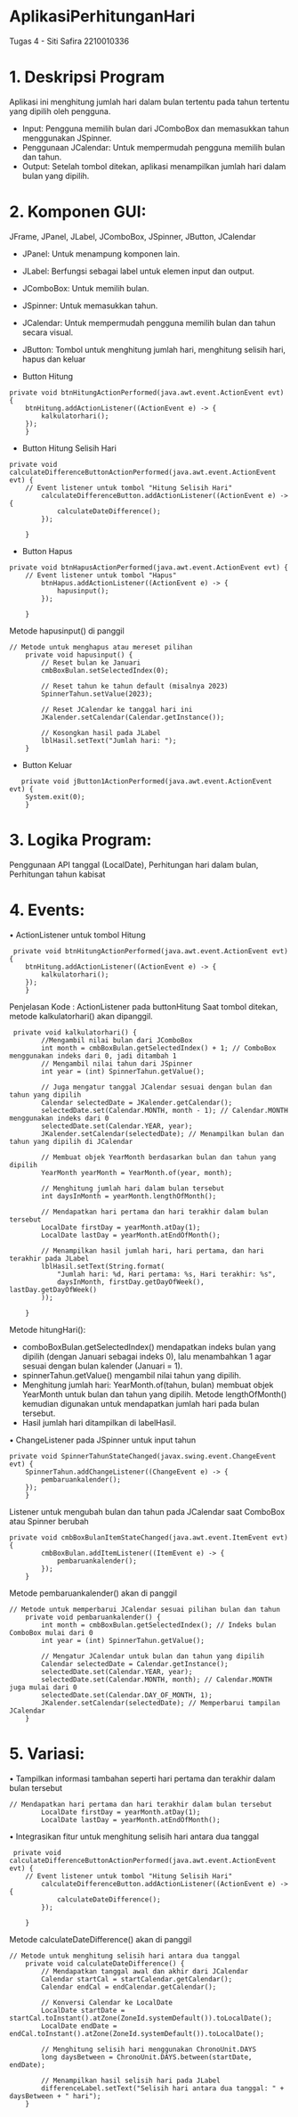 # AplikasiPerhitunganHari
 Tugas 4 - Siti Safira 2210010336

# 1. Deskripsi Program
Aplikasi ini menghitung jumlah hari dalam bulan tertentu pada tahun tertentu yang dipilih oleh pengguna.

- Input: Pengguna memilih bulan dari JComboBox dan memasukkan tahun menggunakan JSpinner.
- Penggunaan JCalendar: Untuk mempermudah pengguna memilih bulan dan tahun.
- Output: Setelah tombol ditekan, aplikasi menampilkan jumlah hari dalam bulan yang dipilih.
  
# 2. Komponen GUI: 
JFrame, JPanel, JLabel, JComboBox, JSpinner, JButton, JCalendar
- JPanel: Untuk menampung komponen lain.
- JLabel: Berfungsi sebagai label untuk elemen input dan output.
- JComboBox: Untuk memilih bulan.
- JSpinner: Untuk memasukkan tahun.
- JCalendar: Untuk mempermudah pengguna memilih bulan dan tahun secara visual.
- JButton: Tombol untuk menghitung jumlah hari, menghitung selisih hari, hapus dan keluar

- Button Hitung
```
private void btnHitungActionPerformed(java.awt.event.ActionEvent evt) {                                          
    btnHitung.addActionListener((ActionEvent e) -> {
        kalkulatorhari();
    });
    }  
```
- Button Hitung Selisih Hari
```
private void calculateDifferenceButtonActionPerformed(java.awt.event.ActionEvent evt) {                                                          
    // Event listener untuk tombol "Hitung Selisih Hari"
        calculateDifferenceButton.addActionListener((ActionEvent e) -> {
            calculateDateDifference();
        });
    
    }      
```
- Button Hapus
```
private void btnHapusActionPerformed(java.awt.event.ActionEvent evt) {                                         
    // Event listener untuk tombol "Hapus"
        btnHapus.addActionListener((ActionEvent e) -> {
            hapusinput();
        });
    
    }      
```
Metode hapusinput() di panggil
```
// Metode untuk menghapus atau mereset pilihan
    private void hapusinput() {
        // Reset bulan ke Januari
        cmbBoxBulan.setSelectedIndex(0);

        // Reset tahun ke tahun default (misalnya 2023)
        SpinnerTahun.setValue(2023);

        // Reset JCalendar ke tanggal hari ini
        JKalender.setCalendar(Calendar.getInstance());

        // Kosongkan hasil pada JLabel
        lblHasil.setText("Jumlah hari: ");
    }
```
- Button Keluar
```
   private void jButton1ActionPerformed(java.awt.event.ActionEvent evt) {                                         
    System.exit(0);       
    } 
```
# 3. Logika Program: 
Penggunaan API tanggal (LocalDate), Perhitungan hari dalam bulan, Perhitungan tahun kabisat

# 4. Events:
• ActionListener untuk tombol Hitung
```
 private void btnHitungActionPerformed(java.awt.event.ActionEvent evt) {                                          
    btnHitung.addActionListener((ActionEvent e) -> {
        kalkulatorhari();
    });
    }
```
Penjelasan Kode :
ActionListener pada buttonHitung Saat tombol ditekan, metode kalkulatorhari() akan dipanggil.
```
 private void kalkulatorhari() {
        //Mengambil nilai bulan dari JComboBox
        int month = cmbBoxBulan.getSelectedIndex() + 1; // ComboBox menggunakan indeks dari 0, jadi ditambah 1
        // Mengambil nilai tahun dari JSpinner
        int year = (int) SpinnerTahun.getValue();

        // Juga mengatur tanggal JCalendar sesuai dengan bulan dan tahun yang dipilih
        Calendar selectedDate = JKalender.getCalendar();
        selectedDate.set(Calendar.MONTH, month - 1); // Calendar.MONTH menggunakan indeks dari 0
        selectedDate.set(Calendar.YEAR, year);
        JKalender.setCalendar(selectedDate); // Menampilkan bulan dan tahun yang dipilih di JCalendar

        // Membuat objek YearMonth berdasarkan bulan dan tahun yang dipilih
        YearMonth yearMonth = YearMonth.of(year, month);

        // Menghitung jumlah hari dalam bulan tersebut
        int daysInMonth = yearMonth.lengthOfMonth();

        // Mendapatkan hari pertama dan hari terakhir dalam bulan tersebut
        LocalDate firstDay = yearMonth.atDay(1);
        LocalDate lastDay = yearMonth.atEndOfMonth();

        // Menampilkan hasil jumlah hari, hari pertama, dan hari terakhir pada JLabel
        lblHasil.setText(String.format(
            "Jumlah hari: %d, Hari pertama: %s, Hari terakhir: %s", 
            daysInMonth, firstDay.getDayOfWeek(), lastDay.getDayOfWeek()
        ));
     
    }

```
Metode hitungHari():
- comboBoxBulan.getSelectedIndex() mendapatkan indeks bulan yang dipilih (dengan Januari sebagai indeks 0), lalu menambahkan 1 agar sesuai dengan bulan kalender (Januari = 1).
- spinnerTahun.getValue() mengambil nilai tahun yang dipilih.
- Menghitung jumlah hari: YearMonth.of(tahun, bulan) membuat objek YearMonth untuk bulan dan tahun yang dipilih. Metode lengthOfMonth() kemudian digunakan untuk mendapatkan jumlah hari pada bulan tersebut.
- Hasil jumlah hari ditampilkan di labelHasil.
  
• ChangeListener pada JSpinner untuk input tahun
```
private void SpinnerTahunStateChanged(javax.swing.event.ChangeEvent evt) {                                          
    SpinnerTahun.addChangeListener((ChangeEvent e) -> {
        pembaruankalender();
    });
    }   
```
Listener untuk mengubah bulan dan tahun pada JCalendar saat ComboBox atau Spinner berubah
```
private void cmbBoxBulanItemStateChanged(java.awt.event.ItemEvent evt) {                                             
        cmbBoxBulan.addItemListener((ItemEvent e) -> {
            pembaruankalender();
        });
    }    
```
Metode pembaruankalender() akan di panggil
```
// Metode untuk memperbarui JCalendar sesuai pilihan bulan dan tahun
    private void pembaruankalender() {
        int month = cmbBoxBulan.getSelectedIndex(); // Indeks bulan ComboBox mulai dari 0
        int year = (int) SpinnerTahun.getValue();

        // Mengatur JCalendar untuk bulan dan tahun yang dipilih
        Calendar selectedDate = Calendar.getInstance();
        selectedDate.set(Calendar.YEAR, year);
        selectedDate.set(Calendar.MONTH, month); // Calendar.MONTH juga mulai dari 0
        selectedDate.set(Calendar.DAY_OF_MONTH, 1);
        JKalender.setCalendar(selectedDate); // Memperbarui tampilan JCalendar
    }
```
# 5. Variasi:
• Tampilkan informasi tambahan seperti hari pertama dan terakhir dalam bulan tersebut
```
// Mendapatkan hari pertama dan hari terakhir dalam bulan tersebut
        LocalDate firstDay = yearMonth.atDay(1);
        LocalDate lastDay = yearMonth.atEndOfMonth();
```
• Integrasikan fitur untuk menghitung selisih hari antara dua tanggal
```
 private void calculateDifferenceButtonActionPerformed(java.awt.event.ActionEvent evt) {                                                          
    // Event listener untuk tombol "Hitung Selisih Hari"
        calculateDifferenceButton.addActionListener((ActionEvent e) -> {
            calculateDateDifference();
        });
    
    }
```
Metode calculateDateDifference() akan di panggil
```
// Metode untuk menghitung selisih hari antara dua tanggal
    private void calculateDateDifference() {
        // Mendapatkan tanggal awal dan akhir dari JCalendar
        Calendar startCal = startCalendar.getCalendar();
        Calendar endCal = endCalendar.getCalendar();

        // Konversi Calendar ke LocalDate
        LocalDate startDate = startCal.toInstant().atZone(ZoneId.systemDefault()).toLocalDate();
        LocalDate endDate = endCal.toInstant().atZone(ZoneId.systemDefault()).toLocalDate();

        // Menghitung selisih hari menggunakan ChronoUnit.DAYS
        long daysBetween = ChronoUnit.DAYS.between(startDate, endDate);

        // Menampilkan hasil selisih hari pada JLabel
        differenceLabel.setText("Selisih hari antara dua tanggal: " + daysBetween + " hari");
    }
    
```
